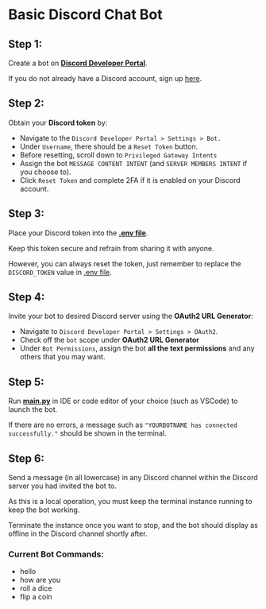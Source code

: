 # Basic Discord Chat Bot

## Step 1: 

Create a bot on [**Discord Developer Portal**](https://discord.com/developers/applications).

If you do not already have a Discord account, sign up [here](https://discord.com/register).

## Step 2:

Obtain your **Discord token** by:
- Navigate to the `Discord Developer Portal > Settings > Bot.`
- Under `Username`, there should be a `Reset Token` button.
- Before resetting, scroll down to `Privileged Gateway Intents`
- Assign the bot `MESSAGE CONTENT INTENT` (and `SERVER MEMBERS INTENT` if you choose to).
- Click `Reset Token` and complete 2FA if it is enabled on your Discord account.

## Step 3:

Place your Discord token into the [**.env file**](main/.env).

Keep this token secure and refrain from sharing it with anyone. 

However, you can always reset the token, just remember to replace the `DISCORD_TOKEN` value in [.env file](main/.env).

## Step 4:

Invite your bot to desired Discord server using the **OAuth2 URL Generator**:
- Navigate to `Discord Developer Portal > Settings > OAuth2`.
- Check off the `bot` scope under **OAuth2 URL Generator**
- Under `Bot Permissions`, assign the bot **all the text permissions** and any others that you may want.

## Step 5:

Run [**main.py**](main/main.py) in IDE or code editor of your choice (such as VSCode) to launch the bot.

If there are no errors, a message such as `"YOURBOTNAME has connected successfully."` should be shown in the terminal.

## Step 6:

Send a message (in all lowercase) in any Discord channel within the Discord server you had invited the bot to.

As this is a local operation, you must keep the terminal instance running to keep the bot working. 

Terminate the instance once you want to stop, and the bot should display as offline in the Discord channel shortly after.

### Current Bot Commands:

- hello
- how are you
- roll a dice
- flip a coin

